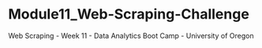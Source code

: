 # Module11_Web-Scraping-Challenge
Web Scraping - Week 11 - Data Analytics Boot Camp - University of Oregon
